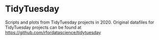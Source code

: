 # TidyTuesday

Scripts and plots from TidyTuesday projects in 2020.
Original datafiles for TidyTuesday projects can be found at https://github.com/rfordatascience/tidytuesday
